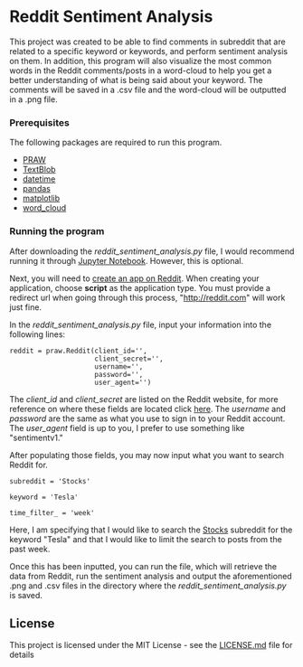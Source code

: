 # Reddit Sentiment Analysis 

This project was created to be able to find comments in subreddit that are related to a specific keyword or keywords, and perform sentiment analysis on them. In addition, this program will also visualize the most common words in the Reddit comments/posts in a word-cloud to help you get a better understanding of what is being said about your keyword. The comments will be saved in a .csv file and the word-cloud will be outputted in a .png file.

### Prerequisites

The following packages are required to run this program.

* [PRAW](https://github.com/praw-dev/praw)
* [TextBlob](https://textblob.readthedocs.io/en/dev/)
* [datetime](https://docs.python.org/3/library/datetime.html)
* [pandas](https://pandas.pydata.org/pandas-docs/stable/)
* [matplotlib](https://matplotlib.org/)
* [word_cloud](https://github.com/amueller/word_cloud)

### Running the program

After downloading the *reddit_sentiment_analysis.py* file, I would recommend running it through [Jupyter Notebook](http://jupyter.org/). However, this is optional.  

Next, you will need to [create an app on Reddit](https://ssl.reddit.com/prefs/apps/). When creating your application, choose **script** as the application type. You must provide a redirect url when going through this process, "http://reddit.com" will work just fine. 

In the *reddit_sentiment_analysis.py* file, input your information into the following lines:

```
reddit = praw.Reddit(client_id='', 
                     client_secret='', 
                     username='', 
                     password='', 
                     user_agent='')
```

The *client_id* and *client_secret* are listed on the Reddit website, for more reference on where these fields are located click [here](https://imgur.com/a/t6Uc655). The *username* and *password* are the same as what you use to sign in to your Reddit account. The *user_agent* field is up to you, I prefer to use something like "sentimentv1."


After populating those fields, you may now input what you want to search Reddit for. 

```
subreddit = 'Stocks'

keyword = 'Tesla'

time_filter_ = 'week'
```

Here, I am specifying that I would like to search the [Stocks](https://www.reddit.com/r/stocks/) subreddit for the keyword "Tesla" and that I would like to limit the search to posts from the past week. 

Once this has been inputted, you can run the file, which will retrieve the data from Reddit, run the sentiment analysis and output the aforementioned .png and .csv files in the directory where the *reddit_sentiment_analysis.py* is saved.

## License

This project is licensed under the MIT License - see the [LICENSE.md](LICENSE) file for details

